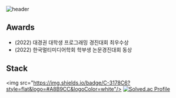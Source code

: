 ![header](https://capsule-render.vercel.app/api?type=cylinder&color=auto&height=100&section=header&text=wafla&fontSize=50)
## Awards
<ul>
        <li>(2022) 대경권 대학생 프로그래밍 경진대회 최우수상</li>
        <li>(2022) 한국멀티미디어학회 학부생 논문경진대회 동상</li>
</ul>

## Stack

<img src="https://img.shields.io/badge/C-3178C6?style=flat&logo=#A8B9CC&logoColor=white"/>
[![Solved.ac Profile](http://mazassumnida.wtf/api/v2/generate_badge?boj=jjangguzi)](https://solved.ac/jjangguzi/)
